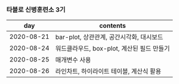 ### 타블로 신병훈련소 3기


| day   |      contents      |
|----------|-------------|
| 2020-08-21 | bar-plot, 상관관계, 공간시각화, 대시보드 |
| 2020-08-24 | 워드클라우드, box-plot, 계산된 필드 만들기 |
| 2020-08-25 | 매개변수 사용 |
| 2020-08-26 | 라인차트, 하이라이트 테이블, 계산식 활용 |
